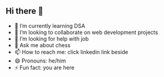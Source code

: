 ## Hi there 👋



- 🌱 I’m currently learning DSA
- 👯 I’m looking to collaborate on web development projects
- 🤔 I’m looking for help with job
- 💬 Ask me about chess
- 📫 How to reach me: click linkedin link beside
- 😄 Pronouns: he/him
- ⚡ Fun fact: you are here
